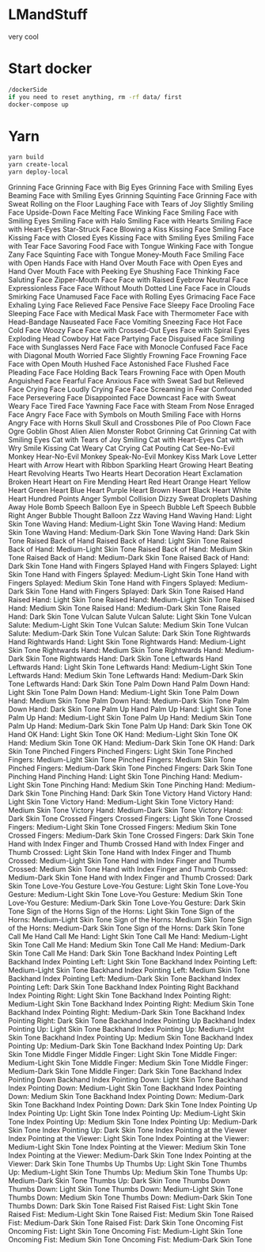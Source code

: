 # LMandStuff
very cool

# Start docker

``` bash
/dockerSide
if you need to reset anything, rm -rf data/ first
docker-compose up
```

# Yarn
``` bash
yarn build
yarn create-local
yarn deploy-local
```

Grinning Face Grinning Face with Big Eyes Grinning Face with Smiling Eyes Beaming Face with Smiling Eyes Grinning Squinting Face Grinning Face with Sweat Rolling on the Floor Laughing Face with Tears of Joy Slightly Smiling Face Upside-Down Face Melting Face Winking Face Smiling Face with Smiling Eyes Smiling Face with Halo Smiling Face with Hearts Smiling Face with Heart-Eyes Star-Struck Face Blowing a Kiss Kissing Face Smiling Face Kissing Face with Closed Eyes Kissing Face with Smiling Eyes Smiling Face with Tear Face Savoring Food Face with Tongue Winking Face with Tongue Zany Face Squinting Face with Tongue Money-Mouth Face Smiling Face with Open Hands Face with Hand Over Mouth Face with Open Eyes and Hand Over Mouth Face with Peeking Eye Shushing Face Thinking Face Saluting Face Zipper-Mouth Face Face with Raised Eyebrow Neutral Face Expressionless Face Face Without Mouth Dotted Line Face Face in Clouds Smirking Face Unamused Face Face with Rolling Eyes Grimacing Face Face Exhaling Lying Face Relieved Face Pensive Face Sleepy Face Drooling Face Sleeping Face Face with Medical Mask Face with Thermometer Face with Head-Bandage Nauseated Face Face Vomiting Sneezing Face Hot Face Cold Face Woozy Face Face with Crossed-Out Eyes Face with Spiral Eyes Exploding Head Cowboy Hat Face Partying Face Disguised Face Smiling Face with Sunglasses Nerd Face Face with Monocle Confused Face Face with Diagonal Mouth Worried Face Slightly Frowning Face Frowning Face Face with Open Mouth Hushed Face Astonished Face Flushed Face Pleading Face Face Holding Back Tears Frowning Face with Open Mouth Anguished Face Fearful Face Anxious Face with Sweat Sad but Relieved Face Crying Face Loudly Crying Face Face Screaming in Fear Confounded Face Persevering Face Disappointed Face Downcast Face with Sweat Weary Face Tired Face Yawning Face Face with Steam From Nose Enraged Face Angry Face Face with Symbols on Mouth Smiling Face with Horns Angry Face with Horns Skull Skull and Crossbones Pile of Poo Clown Face Ogre Goblin Ghost Alien Alien Monster Robot Grinning Cat Grinning Cat with Smiling Eyes Cat with Tears of Joy Smiling Cat with Heart-Eyes Cat with Wry Smile Kissing Cat Weary Cat Crying Cat Pouting Cat See-No-Evil Monkey Hear-No-Evil Monkey Speak-No-Evil Monkey Kiss Mark Love Letter Heart with Arrow Heart with Ribbon Sparkling Heart Growing Heart Beating Heart Revolving Hearts Two Hearts Heart Decoration Heart Exclamation Broken Heart Heart on Fire Mending Heart Red Heart Orange Heart Yellow Heart Green Heart Blue Heart Purple Heart Brown Heart Black Heart White Heart Hundred Points Anger Symbol Collision Dizzy Sweat Droplets Dashing Away Hole Bomb Speech Balloon Eye in Speech Bubble Left Speech Bubble Right Anger Bubble Thought Balloon Zzz Waving Hand Waving Hand: Light Skin Tone Waving Hand: Medium-Light Skin Tone Waving Hand: Medium Skin Tone Waving Hand: Medium-Dark Skin Tone Waving Hand: Dark Skin Tone Raised Back of Hand Raised Back of Hand: Light Skin Tone Raised Back of Hand: Medium-Light Skin Tone Raised Back of Hand: Medium Skin Tone Raised Back of Hand: Medium-Dark Skin Tone Raised Back of Hand: Dark Skin Tone Hand with Fingers Splayed Hand with Fingers Splayed: Light Skin Tone Hand with Fingers Splayed: Medium-Light Skin Tone Hand with Fingers Splayed: Medium Skin Tone Hand with Fingers Splayed: Medium-Dark Skin Tone Hand with Fingers Splayed: Dark Skin Tone Raised Hand Raised Hand: Light Skin Tone Raised Hand: Medium-Light Skin Tone Raised Hand: Medium Skin Tone Raised Hand: Medium-Dark Skin Tone Raised Hand: Dark Skin Tone Vulcan Salute Vulcan Salute: Light Skin Tone Vulcan Salute: Medium-Light Skin Tone Vulcan Salute: Medium Skin Tone Vulcan Salute: Medium-Dark Skin Tone Vulcan Salute: Dark Skin Tone Rightwards Hand Rightwards Hand: Light Skin Tone Rightwards Hand: Medium-Light Skin Tone Rightwards Hand: Medium Skin Tone Rightwards Hand: Medium-Dark Skin Tone Rightwards Hand: Dark Skin Tone Leftwards Hand Leftwards Hand: Light Skin Tone Leftwards Hand: Medium-Light Skin Tone Leftwards Hand: Medium Skin Tone Leftwards Hand: Medium-Dark Skin Tone Leftwards Hand: Dark Skin Tone Palm Down Hand Palm Down Hand: Light Skin Tone Palm Down Hand: Medium-Light Skin Tone Palm Down Hand: Medium Skin Tone Palm Down Hand: Medium-Dark Skin Tone Palm Down Hand: Dark Skin Tone Palm Up Hand Palm Up Hand: Light Skin Tone Palm Up Hand: Medium-Light Skin Tone Palm Up Hand: Medium Skin Tone Palm Up Hand: Medium-Dark Skin Tone Palm Up Hand: Dark Skin Tone OK Hand OK Hand: Light Skin Tone OK Hand: Medium-Light Skin Tone OK Hand: Medium Skin Tone OK Hand: Medium-Dark Skin Tone OK Hand: Dark Skin Tone Pinched Fingers Pinched Fingers: Light Skin Tone Pinched Fingers: Medium-Light Skin Tone Pinched Fingers: Medium Skin Tone Pinched Fingers: Medium-Dark Skin Tone Pinched Fingers: Dark Skin Tone Pinching Hand Pinching Hand: Light Skin Tone Pinching Hand: Medium-Light Skin Tone Pinching Hand: Medium Skin Tone Pinching Hand: Medium-Dark Skin Tone Pinching Hand: Dark Skin Tone Victory Hand Victory Hand: Light Skin Tone Victory Hand: Medium-Light Skin Tone Victory Hand: Medium Skin Tone Victory Hand: Medium-Dark Skin Tone Victory Hand: Dark Skin Tone Crossed Fingers Crossed Fingers: Light Skin Tone Crossed Fingers: Medium-Light Skin Tone Crossed Fingers: Medium Skin Tone Crossed Fingers: Medium-Dark Skin Tone Crossed Fingers: Dark Skin Tone Hand with Index Finger and Thumb Crossed Hand with Index Finger and Thumb Crossed: Light Skin Tone Hand with Index Finger and Thumb Crossed: Medium-Light Skin Tone Hand with Index Finger and Thumb Crossed: Medium Skin Tone Hand with Index Finger and Thumb Crossed: Medium-Dark Skin Tone Hand with Index Finger and Thumb Crossed: Dark Skin Tone Love-You Gesture Love-You Gesture: Light Skin Tone Love-You Gesture: Medium-Light Skin Tone Love-You Gesture: Medium Skin Tone Love-You Gesture: Medium-Dark Skin Tone Love-You Gesture: Dark Skin Tone Sign of the Horns Sign of the Horns: Light Skin Tone Sign of the Horns: Medium-Light Skin Tone Sign of the Horns: Medium Skin Tone Sign of the Horns: Medium-Dark Skin Tone Sign of the Horns: Dark Skin Tone Call Me Hand Call Me Hand: Light Skin Tone Call Me Hand: Medium-Light Skin Tone Call Me Hand: Medium Skin Tone Call Me Hand: Medium-Dark Skin Tone Call Me Hand: Dark Skin Tone Backhand Index Pointing Left Backhand Index Pointing Left: Light Skin Tone Backhand Index Pointing Left: Medium-Light Skin Tone Backhand Index Pointing Left: Medium Skin Tone Backhand Index Pointing Left: Medium-Dark Skin Tone Backhand Index Pointing Left: Dark Skin Tone Backhand Index Pointing Right Backhand Index Pointing Right: Light Skin Tone Backhand Index Pointing Right: Medium-Light Skin Tone Backhand Index Pointing Right: Medium Skin Tone Backhand Index Pointing Right: Medium-Dark Skin Tone Backhand Index Pointing Right: Dark Skin Tone Backhand Index Pointing Up Backhand Index Pointing Up: Light Skin Tone Backhand Index Pointing Up: Medium-Light Skin Tone Backhand Index Pointing Up: Medium Skin Tone Backhand Index Pointing Up: Medium-Dark Skin Tone Backhand Index Pointing Up: Dark Skin Tone Middle Finger Middle Finger: Light Skin Tone Middle Finger: Medium-Light Skin Tone Middle Finger: Medium Skin Tone Middle Finger: Medium-Dark Skin Tone Middle Finger: Dark Skin Tone Backhand Index Pointing Down Backhand Index Pointing Down: Light Skin Tone Backhand Index Pointing Down: Medium-Light Skin Tone Backhand Index Pointing Down: Medium Skin Tone Backhand Index Pointing Down: Medium-Dark Skin Tone Backhand Index Pointing Down: Dark Skin Tone Index Pointing Up Index Pointing Up: Light Skin Tone Index Pointing Up: Medium-Light Skin Tone Index Pointing Up: Medium Skin Tone Index Pointing Up: Medium-Dark Skin Tone Index Pointing Up: Dark Skin Tone Index Pointing at the Viewer Index Pointing at the Viewer: Light Skin Tone Index Pointing at the Viewer: Medium-Light Skin Tone Index Pointing at the Viewer: Medium Skin Tone Index Pointing at the Viewer: Medium-Dark Skin Tone Index Pointing at the Viewer: Dark Skin Tone Thumbs Up Thumbs Up: Light Skin Tone Thumbs Up: Medium-Light Skin Tone Thumbs Up: Medium Skin Tone Thumbs Up: Medium-Dark Skin Tone Thumbs Up: Dark Skin Tone Thumbs Down Thumbs Down: Light Skin Tone Thumbs Down: Medium-Light Skin Tone Thumbs Down: Medium Skin Tone Thumbs Down: Medium-Dark Skin Tone Thumbs Down: Dark Skin Tone Raised Fist Raised Fist: Light Skin Tone Raised Fist: Medium-Light Skin Tone Raised Fist: Medium Skin Tone Raised Fist: Medium-Dark Skin Tone Raised Fist: Dark Skin Tone Oncoming Fist Oncoming Fist: Light Skin Tone Oncoming Fist: Medium-Light Skin Tone Oncoming Fist: Medium Skin Tone Oncoming Fist: Medium-Dark Skin Tone
